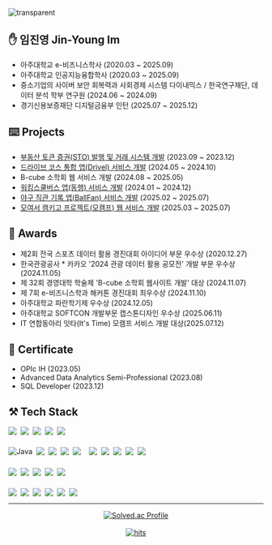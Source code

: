![transparent](https://capsule-render.vercel.app/api?type=waving&color=auto&text=Jinyoung's%20Page&height=220&fontSize=60)


## ✋ 임진영 Jin-Young Im
- 아주대학교 e-비즈니스학사 (2020.03 ~ 2025.09)
- 아주대학교 인공지능융합학사 (2020.03 ~ 2025.09)
- 중소기업의 사이버 보안 회복력과 사회경제 시스템 다이내믹스 / 한국연구재단, 데이터 분석 학부 연구원 (2024.06 ~ 2024.09)
- 경기신용보증재단 디지털금융부 인턴 (2025.07 ~ 2025.12)

## ⌨️ Projects
- [부동산 토큰 증권(STO) 발행 및 거래 시스템 개발](https://github.com/jinyoung1226/STO_system) (2023.09 ~ 2023.12)  
- [드라이브 코스 통합 앱(Drivel) 서비스 개발](https://github.com/jinyoung1226/Drivel) (2024.05 ~ 2024.10)
- B-cube 소학회 웹 서비스 개발 (2024.08 ~ 2025.05)
- [워킹스쿨버스 앱(동행) 서비스 개발](https://github.com/jinyoung1226/donghang) (2024.01 ~ 2024.12)
- [야구 직관 기록 앱(BallFan) 서비스 개발](https://github.com/jinyoung1226/BallFan) (2025.02 ~ 2025.07)
- [모여서 캠키고 프로젝트(모캠프) 웹 서비스 개발](https://github.com/Mocamp-Official) (2025.03 ~ 2025.07)


## 🏅 Awards
- 제2회 전국 스포츠 데이터 활용 경진대회 아이디어 부문 우수상 (2020.12.27)
- 한국관광공사 * 카카오 '2024 관광 데이터 활용 공모전' 개발 부문 우수상 (2024.11.05)
- 제 32회 경영대학 학술제 'B-cube 소학회 웹사이트 개발' 대상 (2024.11.07)
- 제 7회 e-비즈니스학과 해커톤 경진대회 최우수상 (2024.11.10)
- 아주대학교 파란학기제 우수상 (2024.12.05)
- 아주대학교 SOFTCON 개발부문 캡스톤디자인 우수상 (2025.06.11)
- IT 연합동아리 잇타(It's Time) 모캠프 서비스 개발 대상(2025.07.12)

## 📜 Certificate
- OPIc IH (2023.05)
- Advanced Data Analytics Semi-Professional (2023.08)
- SQL Developer (2023.12)


## ⚒️ Tech Stack
<!-- Frontend -->
<div style="display:flex; flex-direction:row; flex-wrap:wrap; gap:8px; margin-bottom: 24px;">
  <img src="https://img.shields.io/badge/HTML5-E34F26?style=for-the-badge&logo=HTML5&logoColor=white">
  <img src="https://img.shields.io/badge/CSS3-1572B6?style=for-the-badge&logo=CSS3&logoColor=white">
  <img src="https://img.shields.io/badge/JavaScript-F7DF1E?style=for-the-badge&logo=JavaScript&logoColor=white">
  <img src="https://img.shields.io/badge/React-61DAFB?style=for-the-badge&logo=React&logoColor=white">
  <img src="https://img.shields.io/badge/ReactNative-61DAFB?style=for-the-badge&logo=React&logoColor=white">
</div>

<!-- Backend -->
<div style="display:flex; flex-direction:row; flex-wrap:wrap; gap:8px; margin-bottom: 24px;">
  <img alt="Java" src="https://img.shields.io/badge/Java-007396.svg?&style=for-the-badge&logo=OpenJDK&logoColor=white"/>
  <img src="https://img.shields.io/badge/Spring-6DB33F?style=for-the-badge&logo=Spring&logoColor=white">
  <img src="https://img.shields.io/badge/Spring Boot-6DB33F?style=for-the-badge&logo=springboot&logoColor=white"/>
  <img src="https://img.shields.io/badge/Spring Security-6DB33F?style=for-the-badge&logo=springsecurity&logoColor=white"/>
  <img src="https://img.shields.io/badge/FastAPI-009688?style=for-the-badge&logo=fastapi&logoColor=white">
  <br/>
  <img src="https://img.shields.io/badge/MySQL-4479A1?style=for-the-badge&logo=MySQL&logoColor=white">
  <img src="https://img.shields.io/badge/PostgreSQL-4169E1?style=for-the-badge&logo=PostgreSQL&logoColor=white">
  <img src="https://img.shields.io/badge/Redis-FF4438?style=for-the-badge&logo=Redis&logoColor=white">
  <img src="https://img.shields.io/badge/WebSocket-010101?style=for-the-badge&logo=websocket&logoColor=white">
  <img src="https://img.shields.io/badge/WebRTC-333333?style=for-the-badge&logo=WebRTC&logoColor=white">
</div>

<!-- AI / Data -->
<div style="display:flex; flex-direction:row; flex-wrap:wrap; gap:8px; margin-bottom: 24px;">
  <img src="https://img.shields.io/badge/Python-3776AB?style=for-the-badge&logo=Python&logoColor=white">
  <img src="https://img.shields.io/badge/r-%23276DC3.svg?style=for-the-badge&logo=r&logoColor=white">
  <img src="https://img.shields.io/badge/Chroma DB-512BD4?style=for-the-badge&logo=&logoColor=white"/>
  <img src="https://img.shields.io/badge/LangChain-1C3C3C?style=for-the-badge&logo=LangChain&logoColor=white"/>
  <img src="https://img.shields.io/badge/PaddlePaddle-0062B0?style=for-the-badge&logo=paddlepaddle&logoColor=white"/>
</div>

<!-- Infra / DevOps -->
<div style="display:flex; flex-direction:row; flex-wrap:wrap; gap:8px;">
  <img src="https://img.shields.io/badge/git-F05032?style=for-the-badge&logo=git&logoColor=white">
  <img src="https://img.shields.io/badge/Linux-FCC624?style=for-the-badge&logo=linux&logoColor=black">
  <img src="https://img.shields.io/badge/nginx-%23009639.svg?style=for-the-badge&logo=nginx&logoColor=white">
  <img src="https://img.shields.io/badge/Amazon AWS-232F3E?style=for-the-badge&logo=AWS&logoColor=white">
  <img src="https://img.shields.io/badge/Docker-2496ED?style=for-the-badge&logo=Docker&logoColor=white">
  <img src="https://img.shields.io/badge/Jenkins-D24939?style=for-the-badge&logo=Jenkins&logoColor=white">
</div>

---

<div align="center">
  <a href="https://solved.ac/profile/alex2001">
    <img src="http://mazassumnida.wtf/api/v2/generate_badge?boj=alex2001" alt="Solved.ac Profile" />
  </a>
  <br><br>
  <a href="https://myhits.vercel.app">
    <img src="https://myhits.vercel.app/api/hit/https%3A%2F%2Fmyhits.vercel.app?color=blue&label=hits&size=medium" alt="hits" />
  </a>
</div>











